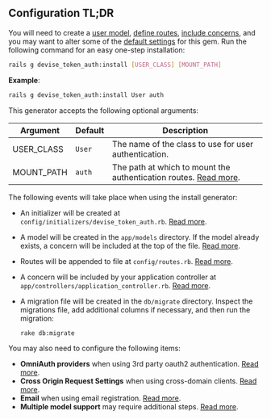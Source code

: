## Configuration TL;DR

You will need to create a [user model](/docs/usage/model_concerns.md), [define routes](/docs/usage/routes.md), [include concerns](/docs/usage/controller_methods.md), and you may want to alter some of the [default settings](initialization.md) for this gem. Run the following command for an easy one-step installation:

~~~bash
rails g devise_token_auth:install [USER_CLASS] [MOUNT_PATH]
~~~

**Example**:

~~~bash
rails g devise_token_auth:install User auth
~~~

This generator accepts the following optional arguments:

| Argument | Default | Description |
|---|---|---|
| USER_CLASS | `User` | The name of the class to use for user authentication. |
| MOUNT_PATH | `auth` | The path at which to mount the authentication routes. [Read more](#usage-tldr). |

The following events will take place when using the install generator:

* An initializer will be created at `config/initializers/devise_token_auth.rb`. [Read more](initialization.md).

* A model will be created in the `app/models` directory. If the model already exists, a concern will be included at the top of the file. [Read more](/docs/usage/model_concerns.md).

* Routes will be appended to file at `config/routes.rb`. [Read more](/docs/usage/routes.md).

* A concern will be included by your application controller at `app/controllers/application_controller.rb`. [Read more](/docs/usage/controller_methods.md).

* A migration file will be created in the `db/migrate` directory. Inspect the migrations file, add additional columns if necessary, and then run the migration:

  ~~~bash
  rake db:migrate
  ~~~

You may also need to configure the following items:

* **OmniAuth providers** when using 3rd party oauth2 authentication. [Read more](omniauth.md).
* **Cross Origin Request Settings** when using cross-domain clients. [Read more](cors.md).
* **Email** when using email registration. [Read more](email_auth.md).
* **Multiple model support** may require additional steps. [Read more](/docs/usage/multiple_models.md).
